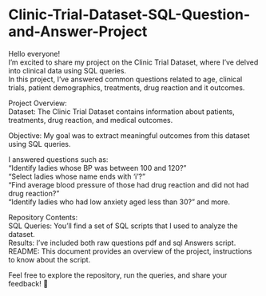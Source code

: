 # Clinic-Trial-Dataset-SQL-Question-and-Answer-Project  
Hello everyone!   
I’m excited to share my project on the Clinic Trial Dataset, where I’ve delved into clinical data using SQL queries.  
In this project, I’ve answered common questions related to age, clinical trials, patient demographics, treatments, drug reaction and it outcomes.   

Project Overview:   
Dataset: The Clinic Trial Dataset contains information about patients, treatments, drug reaction, and medical outcomes.   

Objective: My goal was to extract meaningful outcomes from this dataset using SQL queries.   

I answered questions such as:   
“Identify ladies whose BP was between 100 and 120?”   
“Select ladies whose name ends with ‘i’?”   
“Find average blood pressure of those had drug reaction and did not had drug reaction?”   
“Identify ladies who had low anxiety aged less than 30?” and more.   

Repository Contents:   
SQL Queries: You’ll find a set of SQL scripts that I used to analyze the dataset.   
Results: I’ve included both raw questions pdf and sql Answers script.    
README: This document provides an overview of the project, instructions to know about the script.   

Feel free to explore the repository, run the queries, and share your feedback! 🚀

